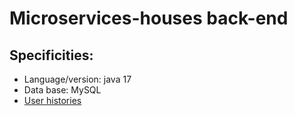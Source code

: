 # Microservices-houses back-end

## Specificities:
- Language/version: java 17
- Data base: MySQL
- [User histories](https://github.com/nateusse/microservices-houses/wiki/Historias-de-usuario)

